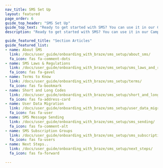 ```yaml
---
nav_title: SMS Set Up
layout: featured
page_order: 6
guide_top_header: "SMS Set Up"
guide_top_text: "Ready to get started with SMS? You can use it in our Campaigns or Canvas tools. But, first, you should probably get set up and get to know SMS with Braze..."
description: "Ready to get started with SMS? You can use it in our Campaigns or Canvas tools. But, first, you should probably get set up and get to know SMS with Braze..."

guide_featured_title: "Section Articles"
guide_featured_list:
- name: About SMS
  link: /docs/user_guide/onboarding_with_braze/sms_setup/about_sms/
  fa_icon: fas fa-comment-dots
- name: SMS Laws & Regulations
  link: /docs/user_guide/onboarding_with_braze/sms_setup/sms_laws_and_regulations/
  fa_icon: fas fa-gavel
- name: Terms to Know
  link: /docs/user_guide/onboarding_with_braze/sms_setup/terms/
  fa_icon: fas fa-bookmark
- name: Short and Long Codes
  link: /docs/user_guide/onboarding_with_braze/sms_setup/short_and_long_codes/
  fa_icon: fas fa-address-card
- name: User Data Migration
  link: /docs/user_guide/onboarding_with_braze/sms_setup/user_data_migration/
  fa_icon: fas fa-user
- name: SMS Message Sending
  link: /docs/user_guide/onboarding_with_braze/sms_setup/sms_sending/
  fa_icon: fas fa-comment-alt
- name: SMS Subscription Groups
  link: /docs/user_guide/onboarding_with_braze/sms_setup/sms_subscription_groups/
  fa_icon: fas fa-users
- name: Next Steps..
  link: /docs/user_guide/onboarding_with_braze/sms_setup/next_steps/
  fa_icon: fas fa-forward
  
---
```

<br>


